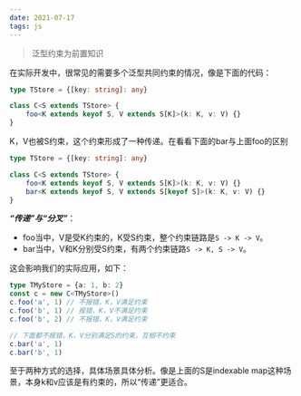 ```yaml
---
date: 2021-07-17
tags: js
---
```


> 泛型约束为前置知识

在实际开发中，很常见的需要多个泛型共同约束的情况，像是下面的代码：

```ts
type TStore = {[key: string]: any}

class C<S extends TStore> {
    foo<K extends keyof S, V extends S[K]>(k: K, v: V) {}
}
```

K，V也被S约束，这个约束形成了一种传递。在看看下面的bar与上面foo的区别

```ts
type TStore = {[key: string]: any}

class C<S extends TStore> {
    foo<K extends keyof S, V extends S[K]>(k: K, v: V) {}
    bar<K extends keyof S, V extends S[keyof S]>(k: K, v: V) {}
}
```

***“传递”与“分叉”***：

- foo当中，V是受K约束的，K受S约束，整个约束链路是`S -> K -> V`。
- bar当中，V和K分别受S约束，有两个约束链路`S -> K, S -> V`。

这会影响我们的实际应用，如下：

```ts
type TMyStore = {a: 1, b: 2}
const c = new C<TMyStore>()
c.foo('a', 1) // 不报错，K，V满足约束
c.foo('b', 1) // 报错，K，V不满足约束
c.foo('b', 2) // 不报错，K，V满足约束

// 下面都不报错，K，V分别满足S的约束，互相不约束
c.bar('a', 1) 
c.bar('b', 1)
```

至于两种方式的选择，具体场景具体分析。像是上面的S是indexable map这种场景，本身k和v应该是有约束的，所以“传递”更适合。
